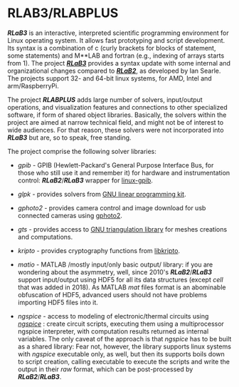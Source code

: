 # RLAB3/RLABPLUS

**_RLaB3_** is an interactive, interpreted scientific programming environment for Linux operating system. 
It allows fast prototyping and script development. 
Its syntax is a combination of c (curly brackets for blocks of statement, some statements) and M**LAB and fortran (e.g., indexing of arrays starts from 1).
The project 
[**_RLaB3_**](https://sourceforge.net/projects/rlabplus) 
provides a syntax update with some internal and organizational changes compared to 
[**_RLaB2_**](https://rlab.sourceforge.net), as developed by Ian Searle.
The projects support 32- and 64-bit linux systems, for AMD, Intel and arm/RaspberryPi.

The project **_RLABPLUS_** adds large number of solvers, input/output operations, and visualization features and connections to other specialized software,
if form of shared object libraries.
Basically, the solvers within the project are aimed at narrow technical field, and might not be of interest to wide audiences. 
For that reason, these solvers were not incorporated into **_RLaB3_** but are, so to speak, free standing.

The project comprise the following solver libraries:

- _gpib_ - GPIB (Hewlett-Packard's General Purpose Interface Bus, for those who still use it and remember it)
for hardware and instrumentation control: **_RLaB2_**/**_RLaB3_** wrapper for [linux-gpib](https://sourceforge.net/projects/linux-gpib).

- _glpk_ - provides solvers from [GNU linear programming kit](https://www.gnu.org/software/glpk).

- _gphoto2_ - provides camera control and image download for usb connected cameras using [gphoto2](http://gphoto.org).

- _gts_ - provides access to [GNU triangulation library](https://gts.sourceforge.net) for meshes creations and computations.

- _kripto_ - provides cryptography functions from [libkripto](https://github.com/LightBit/libkripto).

- _matio_ - MATLAB /mostly input/only basic output/ library: if you are wondering about the asymmetry, well, since 2010's **_RLaB2_**/**_RLaB3_**
support input/output using HDF5 for all its data structures (except _cell_ that was added in 2018).
As MATLAB _mat_ files format is an abominable obfuscation of HDF5, advanced users should not have problems importing HDF5 files into it.

- _ngspice_ - access to modeling of electronic/thermal circuits using [_ngspice_](https://sourceforge.net/projects/ngspice) : create circuit scripts, executing them using a multiprocessor ngspice interpreter, with computation results returned as internal variables. The only caveat of the approach is that _ngspice_ has to be built as a shared library: Fear not, however, the library supports linux systems with _ngspice_ executable only, as well, but then its supports boils down to script creation, calling executable to execute the scripts and write the output in their _raw_ format, which can be post-processed by **_RLaB2_**/**_RLaB3_**.
